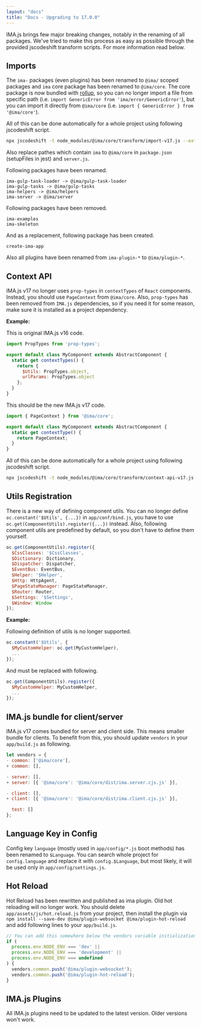 ```yaml
---
layout: "docs"
title: "Docs - Upgrading to 17.0.0"
---
```


IMA.js brings few major breaking changes, notably in the renaming of all packages. We've tried to make this process as easy as possible
through the provided jscodeshift transform scripts. For more information read below.

## Imports
The `ima-` packages (even plugins) has been renamed to `@ima/` scoped packages and `ima` core package has been renamed to `@ima/core`. The core package is now bundled with [rollup](https://rollupjs.org/guide/en/), so you can no longer import a file from specific path (i.e. `import GenericError from 'ima/error/GenericError'`), but you can import it directly from `@ima/core` (i.e. `import { GenericError } from '@ima/core'`).

All of this can be done automatically for a whole project using following jscodeshift script.

```bash
npx jscodeshift -t node_modules/@ima/core/transform/import-v17.js --extensions jsx,js --ignore-config=.gitignore ./
```
Also replace pathes which contain `ima` to `@ima/core` in `package.json` (setupFiles in jest) and `server.js`. 

Following packages have been renamed.
```
ima-gulp-task-loader -> @ima/gulp-task-loader
ima-gulp-tasks -> @ima/gulp-tasks
ima-helpers -> @ima/helpers
ima-server -> @ima/server
```

Following packages have been removed.
```
ima-examples
ima-skeleton
```

And as a replacement, following package has been created.
```
create-ima-app
```

Also all plugins have been renamed from `ima-plugin-*` to `@ima/plugin-*`.

## Context API
IMA.js v17 no longer uses `prop-types` in `contextTypes` of `React` components. Instead, you should use `PageContext` from `@ima/core`. Also, `prop-types` has been removed from `IMA.js` dependencies, so if you need it for some reason, make sure it is installed as a project dependency.

**Example:**

This is original IMA.js v16 code.
```js
import PropTypes from 'prop-types';

export default class MyComponent extends AbstractComponent {
  static get contextTypes() {
    return {
      $Utils: PropTypes.object,
      urlParams: PropTypes.object
    };
  }
}
```

This should be the new IMA.js v17 code.
```js
import { PageContext } from '@ima/core';

export default class MyComponent extends AbstractComponent {
  static get contextType() {
    return PageContext;
  }
}
```

All of this can be done automatically for a whole project using following jscodeshift script.

```bash
npx jscodeshift -t node_modules/@ima/core/transform/context-api-v17.js --extensions jsx,js --ignore-config=.gitignore ./
```

## Utils Registration
There is a new way of defining component utils. You can no longer define `oc.constant('$Utils', {...})` in `app/conf/bind.js`, you have to use `oc.get(ComponentUtils).register({...})` instead. Also, following component utils are predefined by default, so you don't have to define them yourself.

```js
oc.get(ComponentUtils).register({
  $CssClasses: '$CssClasses',
  $Dictionary: Dictionary,
  $Dispatcher: Dispatcher,
  $EventBus: EventBus,
  $Helper: '$Helper',
  $Http: HttpAgent,
  $PageStateManager: PageStateManager,
  $Router: Router,
  $Settings: '$Settings',
  $Window: Window
});
```

**Example:**

Following definition of utils is no longer supported.
```js
oc.constant('$Utils', {
  $MyCustomHelper: oc.get(MyCustomHelper),
  ...
});
```
And must be replaced with following.
```js
oc.get(ComponentUtils).register({
  $MyCustomHelper: MyCustomHelper,
  ...
});
```

## IMA.js bundle for client/server
IMA.js v17 comes bundled for server and client side. This means smaller bundle for clients. To benefit from this, you should update `vendors` in your `app/build.js` as following.

```js
let vendors = {
- common: ['@ima/core'],
+ common: [],

- server: [],
+ server: [{ '@ima/core': '@ima/core/dist/ima.server.cjs.js' }],

- client: [],
+ client: [{ '@ima/core': '@ima/core/dist/ima.client.cjs.js' }],

  test: []
};
```

## Language Key in Config

Config key `language` (mostly used in `app/config/*.js` boot methods) has been renamed to `$Language`. You can search whole project for `config.language` and replace it with `config.$Language`, but most likely, it will be used only in `app/config/settings.js`.

## Hot Reload

Hot Reload has been rewritten and published as ima plugin. Old hot reloading will no longer work. You should delete `app/assets/js/hot.reload.js` from your project, then install the plugin via `npm install --save-dev @ima/plugin-websocket @ima/plugin-hot-reload` and add following lines to your `app/build.js`.

```js
// You can add this somewhere below the vendors variable initialization
if (
  process.env.NODE_ENV === 'dev' ||
  process.env.NODE_ENV === 'development' ||
  process.env.NODE_ENV === undefined
) {
  vendors.common.push('@ima/plugin-websocket');
  vendors.common.push('@ima/plugin-hot-reload');
}
```

## IMA.js Plugins

All IMA.js plugins need to be updated to the latest version. Older versions won't work.
